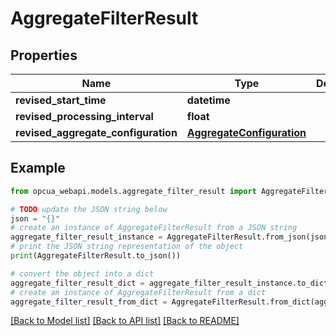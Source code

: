 # AggregateFilterResult


## Properties

Name | Type | Description | Notes
------------ | ------------- | ------------- | -------------
**revised_start_time** | **datetime** |  | [optional] 
**revised_processing_interval** | **float** |  | [optional] 
**revised_aggregate_configuration** | [**AggregateConfiguration**](AggregateConfiguration.md) |  | [optional] 

## Example

```python
from opcua_webapi.models.aggregate_filter_result import AggregateFilterResult

# TODO update the JSON string below
json = "{}"
# create an instance of AggregateFilterResult from a JSON string
aggregate_filter_result_instance = AggregateFilterResult.from_json(json)
# print the JSON string representation of the object
print(AggregateFilterResult.to_json())

# convert the object into a dict
aggregate_filter_result_dict = aggregate_filter_result_instance.to_dict()
# create an instance of AggregateFilterResult from a dict
aggregate_filter_result_from_dict = AggregateFilterResult.from_dict(aggregate_filter_result_dict)
```
[[Back to Model list]](../README.md#documentation-for-models) [[Back to API list]](../README.md#documentation-for-api-endpoints) [[Back to README]](../README.md)



